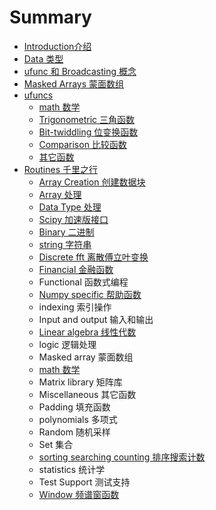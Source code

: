 # Summary

* [Introduction介绍](README.md)
* [Data 类型](chapter1.md)
* [ufunc 和 Broadcasting 概念](ufunc-broadcasting.md)
* [Masked Arrays 蒙面数组](masked-arrays.md)
* [ufuncs](ufuncs.md)
  * [math 数学](ufuncs/math.md)
  * [Trigonometric 三角函数](ufuncs/trigonometric.md)
  * [Bit-twiddling 位变换函数](ufuncs/bit-twiddling.md)
  * [Comparison 比较函数](ufuncs/comparison.md)
  * [其它函数](ufuncs/floating.md)
* [Routines 千里之行](routines.md)
  * [Array Creation 创建数据块](routines/array-creation.md)
  * [Array 处理](routines/array-manipulation.md)
  * [Data Type 处理](routines/data-type.md)
  * [Scipy 加速版接口](routines/scipy.md)
  * [Binary 二进制](routines/binary.md)
  * [string 字符串](routines/string.md)
  * [Discrete fft 离散傅立叶变换](routines/discrete-fft.md)
  * [Financial 金融函数](routines/financial.md)
  * Functional 函数式编程
  * [Numpy specific 帮助函数](routines/numpy-specific.md)
  * indexing 索引操作
  * Input and output 输入和输出
  * [Linear algebra 线性代数](routines/linear-algebra.md)
  * logic 逻辑处理
  * Masked array 蒙面数组
  * [math 数学](routines/math.md)
  * Matrix library 矩阵库
  * Miscellaneous 其它函数
  * Padding 填充函数
  * polynomials 多项式
  * Random 随机采样
  * Set 集合
  * [sorting searching counting 排序搜索计数](routines/sorting-searching-counting.md)
  * statistics 统计学
  * Test Support 测试支持
  * [Window 频谱窗函数](routines/window.md)

